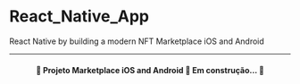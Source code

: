 # React_Native_App
React Native by building a modern NFT Marketplace iOS and Android

---

<h4 align="center"> 
	🚧  Projeto Marketplace iOS and Android 🚀 Em construção...  🚧
</h4>
